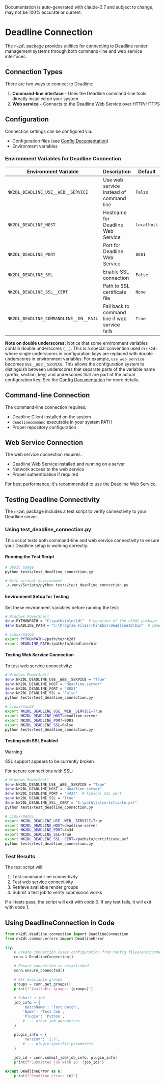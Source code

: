 Documentation is auto-generated with claude-3.7 and subject to change, may not be 100% accurate or current.

# Deadline Connection

The `nk2dl` package provides utilities for connecting to Deadline render management systems through both command-line and web service interfaces.

## Connection Types

There are two ways to connect to Deadline:

1. **Command-line interface** - Uses the Deadline command-line tools directly installed on your system
2. **Web service** - Connects to the Deadline Web Service over HTTP/HTTPS

## Configuration

Connection settings can be configured via:

- Configuration files (see [Config Documentation](config.md))
- Environment variables

### Environment Variables for Deadline Connection

| Environment Variable | Description | Default |
|----------------------|-------------|---------|
| `NK2DL_DEADLINE_USE__WEB__SERVICE` | Use web service instead of command line | `False` |
| `NK2DL_DEADLINE_HOST` | Hostname for Deadline Web Service | `localhost` |
| `NK2DL_DEADLINE_PORT` | Port for Deadline Web Service | `8081` |
| `NK2DL_DEADLINE_SSL` | Enable SSL connection | `False` |
| `NK2DL_DEADLINE_SSL__CERT` | Path to SSL certificate file | `None` |
| `NK2DL_DEADLINE_COMMANDLINE__ON__FAIL` | Fall back to command line if web service fails | `True` |

**Note on double underscores:** Notice that some environment variables contain double underscores (`__`). This is a special convention used in `nk2dl` where single underscores in configuration keys are replaced with double underscores in environment variables. For example, `use_web_service` becomes `USE__WEB__SERVICE`. This allows the configuration system to distinguish between underscores that separate parts of the variable name (prefix, section, key) and underscores that are part of the actual configuration key. See the [Config Documentation](config.md#why-double-underscores) for more details.

## Command-line Connection

The command-line connection requires:

- Deadline Client installed on the system
- `deadlinecommand` executable in your system PATH
- Proper repository configuration

## Web Service Connection

The web service connection requires:

- Deadline Web Service installed and running on a server
- Network access to the web service
- Proper authentication if required

For best performance, it's recommended to use the Deadline Web Service.

## Testing Deadline Connectivity

The `nk2dl` package includes a test script to verify connectivity to your Deadline server.

### Using test_deadline_connection.py

This script tests both command-line and web service connectivity to ensure your Deadline setup is working correctly.

#### Running the Test Script

```bash
# Basic usage
python tests/test_deadline_connection.py

# With virtual environment
./.venv/Scripts/python tests/test_deadline_connection.py
```

#### Environment Setup for Testing

Set these environment variables before running the test:

```bash
# Windows PowerShell
$env:PYTHONPATH = "C:\path\to\nk2dl"  # Location of the nk2dl package
$env:DEADLINE_PATH = "C:\Program Files\Thinkbox\Deadline10\bin"  # Deadline installation directory

# Linux/macOS
export PYTHONPATH=/path/to/nk2dl
export DEADLINE_PATH=/path/to/deadline/bin
```

#### Testing Web Service Connection

To test web service connectivity:

```bash
# Windows PowerShell
$env:NK2DL_DEADLINE_USE__WEB__SERVICE = "True"
$env:NK2DL_DEADLINE_HOST = "deadline-server"
$env:NK2DL_DEADLINE_PORT = "8081"
$env:NK2DL_DEADLINE_SSL = "False"
python tests/test_deadline_connection.py

# Linux/macOS
export NK2DL_DEADLINE_USE__WEB__SERVICE=True
export NK2DL_DEADLINE_HOST=deadline-server
export NK2DL_DEADLINE_PORT=8081
export NK2DL_DEADLINE_SSL=False
python tests/test_deadline_connection.py
```

#### Testing with SSL Enabled

> [!WARNING]
> SSL support appears to be currently broken

For secure connections with SSL:

```bash
# Windows PowerShell
$env:NK2DL_DEADLINE_USE__WEB__SERVICE = "True"
$env:NK2DL_DEADLINE_HOST = "deadline-server"
$env:NK2DL_DEADLINE_PORT = "4434"  # Typical SSL port
$env:NK2DL_DEADLINE_SSL = "True"
$env:NK2DL_DEADLINE_SSL__CERT = "C:\path\to\certificate.pxf"
python tests/test_deadline_connection.py

# Linux/macOS
export NK2DL_DEADLINE_USE__WEB__SERVICE=True
export NK2DL_DEADLINE_HOST=deadline-server
export NK2DL_DEADLINE_PORT=4434
export NK2DL_DEADLINE_SSL=True
export NK2DL_DEADLINE_SSL__CERT=/path/to/certificate.pxf
python tests/test_deadline_connection.py
```

### Test Results

The test script will:

1. Test command-line connectivity
2. Test web service connectivity
3. Retrieve available render groups
4. Submit a test job to verify submission works

If all tests pass, the script will exit with code 0. If any test fails, it will exit with code 1.

## Using DeadlineConnection in Code

```python
from nk2dl.deadline.connection import DeadlineConnection
from nk2dl.common.errors import DeadlineError

try:
    # Create connection (uses configuration from config files/environment)
    conn = DeadlineConnection()
    
    # Ensure connection is established
    conn.ensure_connected()
    
    # Get available groups
    groups = conn.get_groups()
    print(f"Available groups: {groups}")
    
    # Submit a job
    job_info = {
        'BatchName': 'Test Batch',
        'Name': 'Test Job',
        'Plugin': 'Python',
        # ... other job parameters
    }
    
    plugin_info = {
        'Version': '3.7',
        # ... plugin-specific parameters
    }
    
    job_id = conn.submit_job(job_info, plugin_info)
    print(f"Submitted job with ID: {job_id}")
    
except DeadlineError as e:
    print(f"Deadline error: {e}") 